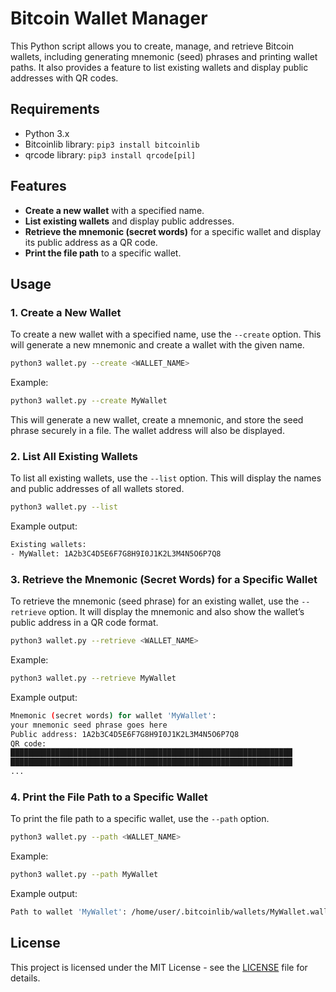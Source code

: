 
# Bitcoin Wallet Manager

This Python script allows you to create, manage, and retrieve Bitcoin wallets, including generating mnemonic (seed) phrases and printing wallet paths. It also provides a feature to list existing wallets and display public addresses with QR codes.

## Requirements

- Python 3.x
- Bitcoinlib library: `pip3 install bitcoinlib`
- qrcode library: `pip3 install qrcode[pil]`

## Features

- **Create a new wallet** with a specified name.
- **List existing wallets** and display public addresses.
- **Retrieve the mnemonic (secret words)** for a specific wallet and display its public address as a QR code.
- **Print the file path** to a specific wallet.

## Usage

### 1. **Create a New Wallet**

To create a new wallet with a specified name, use the `--create` option. This will generate a new mnemonic and create a wallet with the given name.

```bash
python3 wallet.py --create <WALLET_NAME>
```

Example:

```bash
python3 wallet.py --create MyWallet
```

This will generate a new wallet, create a mnemonic, and store the seed phrase securely in a file. The wallet address will also be displayed.

### 2. **List All Existing Wallets**

To list all existing wallets, use the `--list` option. This will display the names and public addresses of all wallets stored.

```bash
python3 wallet.py --list
```

Example output:

```bash
Existing wallets:
- MyWallet: 1A2b3C4D5E6F7G8H9I0J1K2L3M4N5O6P7Q8
```

### 3. **Retrieve the Mnemonic (Secret Words) for a Specific Wallet**

To retrieve the mnemonic (seed phrase) for an existing wallet, use the `--retrieve` option. It will display the mnemonic and also show the wallet’s public address in a QR code format.

```bash
python3 wallet.py --retrieve <WALLET_NAME>
```

Example:

```bash
python3 wallet.py --retrieve MyWallet
```

Example output:

```bash
Mnemonic (secret words) for wallet 'MyWallet':
your mnemonic seed phrase goes here
Public address: 1A2b3C4D5E6F7G8H9I0J1K2L3M4N5O6P7Q8
QR code:
███████████████████████████████████████████████████████████████
███████████████████████████████████████████████████████████████
...
```

### 4. **Print the File Path to a Specific Wallet**

To print the file path to a specific wallet, use the `--path` option.

```bash
python3 wallet.py --path <WALLET_NAME>
```

Example:

```bash
python3 wallet.py --path MyWallet
```

Example output:

```bash
Path to wallet 'MyWallet': /home/user/.bitcoinlib/wallets/MyWallet.wallet
```

## License

This project is licensed under the MIT License - see the [LICENSE](LICENSE) file for details.
